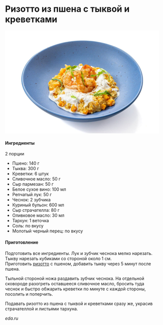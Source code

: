 ﻿---
image: ../../pics/risotto-tikva-krevetka.jpg
---
# Ризотто из пшена с тыквой и креветками

![Ризотто из пшена с тыквой и креветками](../../pics/risotto-tikva-krevetka.jpg)

#### Ингредиенты
2 порции

* Пшено: 140 г
* Тыква: 300 г
* Креветки: 6 штук
* Сливочное масло: 50 г
* Сыр пармезан: 50 г
* Белое сухое вино: 100 мл
* Репчатый лук: 50 г
* Чеснок: 2 зубчика
* Куриный бульон: 600 мл
* Сыр страчателла: 80 г
* Оливковое масло: 30 мл
* Тархун: 1 веточка
* Соль: по вкусу
* Молотый черный перец: по вкусу

#### Приготовление

Подготовить все ингредиенты. Лук и зубчик чеснока мелко нарезать. Тыкву нарезать кубиками со стороной около 1 см.  
Приготовить [ризотто](https://mars9n9.github.io/%D0%9F%D0%B0%D1%81%D1%82%D0%B0%20%D0%B8%20%D1%80%D0%B8%D0%B7%D0%BE%D1%82%D1%82%D0%BE/%D0%A0%D0%B8%D0%B7%D0%BE%D1%82%D1%82%D0%BE/ix.html) с пшеном, добавить тыкву через 5 минут после пшена.

Тыльной стороной ножа раздавить зубчик чеснока. На отдельной сковороде разогреть оставшееся сливочное масло, бросить туда чеснок и быстро обжарить креветки по минуте с каждой стороны, посолить и поперчить.

Подавать ризотто из пшена с тыквой и креветками сразу же, украсив страчателлой и листьями тархуна.

*eda.ru*
